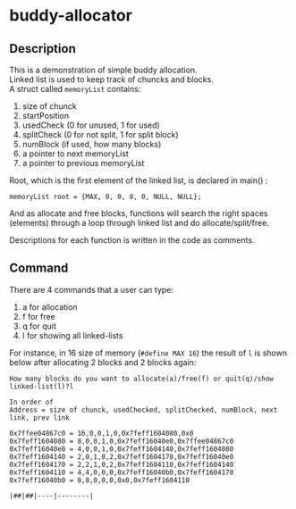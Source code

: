 # buddy-allocator
## Description

This is a demonstration of simple buddy allocation.   
Linked list is used to keep track of chuncks and blocks.   
A struct called `memoryList` contains:

 1. size of chunck
 2. startPosition
 3. usedCheck (0 for unused, 1 for used)
 4. splitCheck (0 for not split, 1 for split block)
 5. numBlock (if used, how many blocks)
 6. a pointer to next memoryList
 7. a pointer to previous memoryList

Root, which is the first element of the linked list, is declared in main() :

    memoryList root = {MAX, 0, 0, 0, 0, NULL, NULL};
        
And as allocate and free blocks, functions will search the right spaces (elements) through a loop through linked list
and do allocate/split/free.

Descriptions for each function is written in the code as comments.

## Command

There are 4 commands that a user can type:

 1. a for allocation
 2. f for free
 3. q for quit
 4. l for showing all linked-lists
 
For instance, in 16 size of memory (`#define MAX 16`)
the result of `l` is shown below after allocating 2 blocks and 2 blocks again:

```
How many blocks do you want to allocate(a)/free(f) or quit(q)/show linked-list(l)?l

In order of
Address = size of chunck, usedChecked, splitChecked, numBlock, next link, prev link

0x7ffee04867c0 = 16,0,0,1,0,0x7feff1604080,0x0
0x7feff1604080 = 8,0,0,1,0,0x7feff16040e0,0x7ffee04867c0
0x7feff16040e0 = 4,0,0,1,0,0x7feff1604140,0x7feff1604080
0x7feff1604140 = 2,0,1,0,2,0x7feff1604170,0x7feff16040e0
0x7feff1604170 = 2,2,1,0,2,0x7feff1604110,0x7feff1604140
0x7feff1604110 = 4,4,0,0,0,0x7feff16040b0,0x7feff1604170
0x7feff16040b0 = 8,8,0,0,0,0x0,0x7feff1604110

|##|##|----|--------|
```
